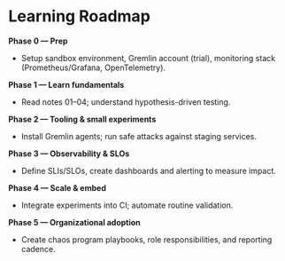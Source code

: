 # Learning Roadmap

**Phase 0 — Prep**
- Setup sandbox environment, Gremlin account (trial), monitoring stack (Prometheus/Grafana, OpenTelemetry).

**Phase 1 — Learn fundamentals**
- Read notes 01–04; understand hypothesis-driven testing.

**Phase 2 — Tooling & small experiments**
- Install Gremlin agents; run safe attacks against staging services.

**Phase 3 — Observability & SLOs**
- Define SLIs/SLOs, create dashboards and alerting to measure impact.

**Phase 4 — Scale & embed**
- Integrate experiments into CI; automate routine validation.

**Phase 5 — Organizational adoption**
- Create chaos program playbooks, role responsibilities, and reporting cadence.
